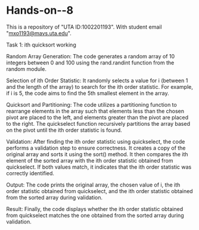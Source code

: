 # Hands-on--8
This is a repository of "UTA ID:1002201193". With student email "mxo1193@mavs.uta.edu".



Task 1: ith quicksort working 

Random Array Generation:
The code generates a random array of 10 integers between 0 and 100 using the rand.randint function from the random module.

Selection of ith Order Statistic:
It randomly selects a value for i (between 1 and the length of the array) to search for the ith order statistic.
For example, if i is 5, the code aims to find the 5th smallest element in the array.

Quicksort and Partitioning:
The code utilizes a partitioning function to rearrange elements in the array such that elements less than the chosen pivot are placed to the left, and elements greater than the pivot are placed to the right.
The quickselect function recursively partitions the array based on the pivot until the ith order statistic is found.

Validation:
After finding the ith order statistic using quickselect, the code performs a validation step to ensure correctness.
It creates a copy of the original array and sorts it using the sort() method.
It then compares the ith element of the sorted array with the ith order statistic obtained from quickselect.
If both values match, it indicates that the ith order statistic was correctly identified.

Output:
The code prints the original array, the chosen value of i, the ith order statistic obtained from quickselect, and the ith order statistic obtained from the sorted array during validation.

Result:
Finally, the code displays whether the ith order statistic obtained from quickselect matches the one obtained from the sorted array during validation.
